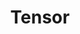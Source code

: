 ---
# Page settings
title: 2. Tensor # Define a title of your page
description: The building blocks of Tensorflow # Define a description of your page
keywords: # Define keywords for search engines
order: 1 # Define order of this page in list of all documentation documents
comments: false # Set to "true" in order to enable comments on this page. Make sure you properly setup "disqus_forum_shortname" variable in "_config.yml"

# Hero section
hero:
    title: Tensorflow Notes
    text: 2. Tensor
---
